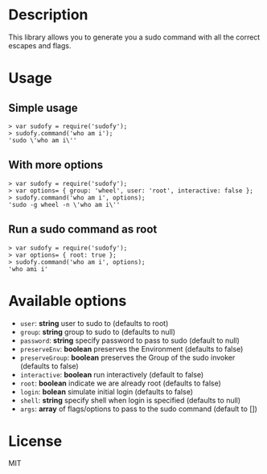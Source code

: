 # Description

This library allows you to generate you a sudo command with all the correct escapes and flags.

# Usage
## Simple usage
    > var sudofy = require('sudofy');
    > sudofy.command('who am i');
    'sudo \'who am i\''

## With more options
    > var sudofy = require('sudofy');
    > var options= { group: 'wheel', user: 'root', interactive: false };
    > sudofy.command('who am i', options);
    'sudo -g wheel -n \'who am i\''

## Run a sudo command as root
    > var sudofy = require('sudofy');
    > var options= { root: true };
    > sudofy.command('who am i', options);
    'who ami i'

# Available options

- `user`: **string** user to sudo to (defaults to root)
- `group`: **string** group to sudo to (defaults to null)
- `password`: **string** specify password to pass to sudo (default to null)
- `preserveEnv`: **boolean** preserves the Environment (defaults to false)
- `preserveGroup`: **boolean** preserves the Group of the sudo invoker (defaults to false)
- `interactive`: **boolean** run interactively (default to false)
- `root`: **boolean** indicate we are already root (defaults to false)
- `login`: **bolean** simulate initial login (defaults to false)
- `shell`: **string** specify shell when login is specified (defaults to null)
- `args`: **array** of flags/options to pass to the sudo command (default to [])

# License
MIT
